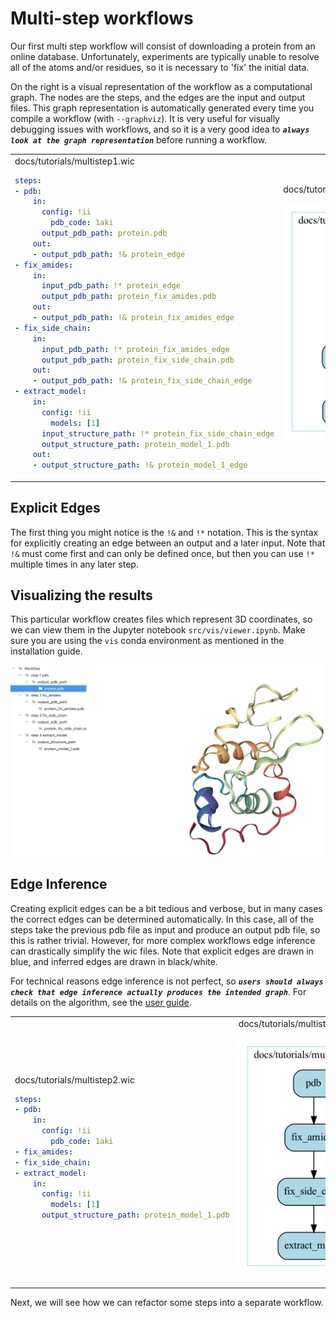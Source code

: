 # Multi-step workflows

Our first multi step workflow will consist of downloading a protein from an online database. Unfortunately, experiments are typically unable to resolve all of the atoms and/or residues, so it is necessary to 'fix' the initial data.

On the right is a visual representation of the workflow as a computational graph. The nodes are the steps, and the edges are the input and output files. This graph representation is automatically generated every time you compile a workflow (with `--graphviz`). It is very useful for visually debugging issues with workflows, and so it is a very good idea to ***`always look at the graph representation`*** before running a workflow.

<table>
<tr>
<td>
docs/tutorials/multistep1.wic

```yaml
steps:
- pdb:
    in:
      config: !ii
        pdb_code: 1aki
      output_pdb_path: protein.pdb
    out:
    - output_pdb_path: !& protein_edge
- fix_amides:
    in:
      input_pdb_path: !* protein_edge
      output_pdb_path: protein_fix_amides.pdb
    out:
    - output_pdb_path: !& protein_fix_amides_edge
- fix_side_chain:
    in:
      input_pdb_path: !* protein_fix_amides_edge
      output_pdb_path: protein_fix_side_chain.pdb
    out:
    - output_pdb_path: !& protein_fix_side_chain_edge
- extract_model:
    in:
      config: !ii
        models: [1]
      input_structure_path: !* protein_fix_side_chain_edge
      output_structure_path: protein_model_1.pdb
    out:
    - output_structure_path: !& protein_model_1_edge
```

</td>
<td>
docs/tutorials/multistep1.wic.gv.png

![Multistep](multistep1.wic.gv.png)

</td>
</tr>
</table>

## Explicit Edges

The first thing you might notice is the `!&` and `!*` notation. This is the syntax for explicitly creating an edge between an output and a later input. Note that `!&` must come first and can only be defined once, but then you can use `!*` multiple times in any later step.

## Visualizing the results

This particular workflow creates files which represent 3D coordinates, so we can view them in the Jupyter notebook `src/vis/viewer.ipynb`. Make sure you are using the `vis` conda environment as mentioned in the installation guide.

![Multistep](protein.png)

## Edge Inference

Creating explicit edges can be a bit tedious and verbose, but in many cases the correct edges can be determined automatically. In this case, all of the steps take the previous pdb file as input and produce an output pdb file, so this is rather trivial. However, for more complex workflows edge inference can drastically simplify the wic files. Note that explicit edges are drawn in blue, and inferred edges are drawn in black/white.

For technical reasons edge inference is not perfect, so ***`users should always check that edge inference actually produces the intended graph`***. For details on the algorithm, see the [user guide](../userguide.md/#edge-inference-algorithm).

<table>
<tr>
<td>
docs/tutorials/multistep2.wic

```yaml
steps:
- pdb:
    in:
      config: !ii
        pdb_code: 1aki
- fix_amides:
- fix_side_chain:
- extract_model:
    in:
      config: !ii
        models: [1]
      output_structure_path: protein_model_1.pdb
```

</td>
<td>
docs/tutorials/multistep2.wic.gv.png

![Multistep](multistep2.wic.gv.png)

</td>
</tr>
</table>

Next, we will see how we can refactor some steps into a separate workflow.